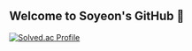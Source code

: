 ## Welcome to Soyeon's GitHub 👋

[![Solved.ac Profile](https://mazassumnida.wtf/api/v2/generate_badge?boj=vpfmvp27)](https://solved.ac/vpfmvp27/)

<!--
**imso01/imso01** is a ✨ _special_ ✨ repository because its `README.md` (this file) appears on your GitHub profile.

Here are  some ideas to get you started:

- 🔭 I’m currently working on ...
- 🌱 I’m currently learning ...
- 👯 I’m looking to collaborate on ...
- 🤔 I’m looking for help with ...
- 💬 Ask me about ...
- 📫 How to reach me: ...
- 😄 Pronouns: ...
- ⚡ Fun fact: ...
-->
